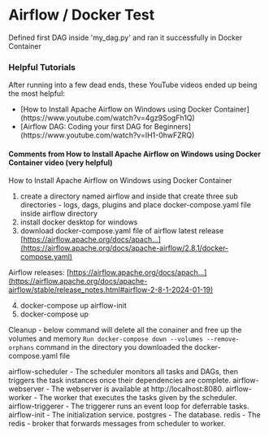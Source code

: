 # Airflow / Docker Test
Defined first DAG inside 'my_dag.py' and ran it successfully in Docker Container

### Helpful Tutorials
After running into a few dead ends, these YouTube videos ended up being the most helpful:
<ul>
  <li>[How to Install Apache Airflow on Windows using Docker Container](https://www.youtube.com/watch?v=4gz9SogFh1Q)
  <li>[Airflow DAG: Coding your first DAG for Beginners](https://www.youtube.com/watch?v=IH1-0hwFZRQ) </li>
</ul>

#### Comments from How to Install Apache Airflow on Windows using Docker Container video (very helpful)
How to Install Apache Airflow on Windows using Docker Container 

1. create a directory named airflow and inside that create three sub directories - logs, dags, plugins and place docker-compose.yaml file inside airflow directory
2. install docker desktop for windows
3. download docker-compose.yaml file of airflow latest release
[https://airflow.apache.org/docs/apach...](https://airflow.apache.org/docs/apache-airflow/2.8.1/docker-compose.yaml)

Airflow releases: [https://airflow.apache.org/docs/apach...](https://airflow.apache.org/docs/apache-airflow/stable/release_notes.html#airflow-2-8-1-2024-01-19)

4. docker-compose up airflow-init
5. docker-compose up

Cleanup - below command will delete all the conainer and free up the volumes and memory
`Run docker-compose down --volumes --remove-orphans`
command in the directory you downloaded the docker-compose.yaml file

airflow-scheduler - The scheduler monitors all tasks and DAGs, then triggers the task instances once their dependencies are complete.
airflow-webserver - The webserver is available at http://localhost:8080.
airflow-worker - The worker that executes the tasks given by the scheduler.
airflow-triggerer - The triggerer runs an event loop for deferrable tasks.
airflow-init - The initialization service.
postgres - The database.
redis - The redis - broker that forwards messages from scheduler to worker.


